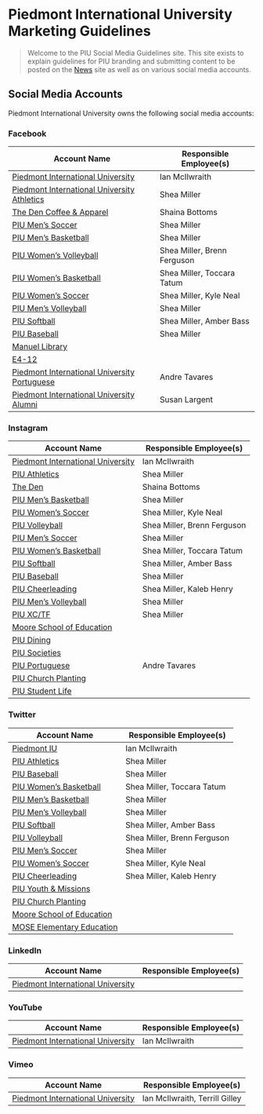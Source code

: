 # Piedmont International University Marketing Guidelines
> Welcome to the PIU Social Media Guidelines site. This site exists to explain guidelines for PIU branding and submitting content to be posted on the [News](https://news.piedmontu.edu) site as well as on various social media accounts.  

## Social Media Accounts
Piedmont International University owns the following social media accounts:

### Facebook
| Account Name | Responsible Employee(s) |
|------|------|
| [Piedmont International University](https://facebook.com/piedmontiu) | Ian McIlwraith |
| [Piedmont International University Athletics](https://www.facebook.com/PIUBruins/) | Shea Miller |
| [The Den Coffee & Apparel](https://www.facebook.com/thedenpiu/) | Shaina Bottoms |
| [PIU Men’s Soccer](https://www.facebook.com/piumsoc) | Shea Miller |
| [PIU Men’s Basketball](https://www.facebook.com/piumensbball/) | Shea Miller |
| [PIU Women’s Volleyball](https://www.facebook.com/PIUWVolleyball) | Shea Miller, Brenn Ferguson |
| [PIU Women’s Basketball](https://www.facebook.com/PIUWomensBasketball/) | Shea Miller, Toccara Tatum |
| [PIU Women’s Soccer](https://www.facebook.com/PIU-Womens-Soccer-280767972744311/) | Shea Miller, Kyle Neal |
| [PIU Men’s Volleyball](https://www.facebook.com/PIUMVB) | Shea Miller |
| [PIU Softball](https://www.facebook.com/PIUSoftball) | Shea Miller, Amber Bass |
| [PIU Baseball](https://www.facebook.com/PIUBaseball) | Shea Miller |
| [Manuel Library](https://www.facebook.com/GeorgeMManuelLibrary) |  |
| [E4-12](https://www.facebook.com/e4Today) |  |
| [Piedmont International University Portuguese](https://www.facebook.com/PIUPortuguese) | Andre Tavares |
| [Piedmont International University Alumni](https://www.facebook.com/PIUalumni) | Susan Largent |

### Instagram
| Account Name | Responsible Employee(s) |
|------|------|
| [Piedmont International University](https://www.instagram.com/piedmontiu/) | Ian McIlwraith |
| [PIU Athletics](https://www.instagram.com/piubruins/) | Shea Miller |
| [The Den](https://www.instagram.com/thedenpiu/) | Shaina Bottoms |
| [PIU Men’s Basketball](https://www.instagram.com/piumensbball/) | Shea Miller |
| [PIU Women’s Soccer](https://www.instagram.com/piuwsoccer/) | Shea Miller, Kyle Neal |
| [PIU Volleyball](https://www.instagram.com/piuvolleyball/) | Shea Miller, Brenn Ferguson |
| [PIU Men’s Soccer](https://www.instagram.com/piumsoc/) | Shea Miller |
| [PIU Women’s Basketball](https://www.instagram.com/piuladybruins/) | Shea Miller, Toccara Tatum |
| [PIU Softball](https://www.instagram.com/piusoftball/) | Shea Miller, Amber Bass |
| [PIU Baseball](https://www.instagram.com/piubaseball/) | Shea Miller |
| [PIU Cheerleading](https://www.instagram.com/piucheerleading/) | Shea Miller, Kaleb Henry |
| [PIU Men’s Volleyball](https://www.instagram.com/piumvball/) | Shea Miller |
| [PIU XC/TF](https://www.instagram.com/piu_xctf/) | Shea Miller |
| [Moore School of Education](https://www.instagram.com/piuschoolofed/) |  |
| [PIU Dining](https://www.instagram.com/piudining/) |  |
| [PIU Societies](https://www.instagram.com/piu_societies/) |  |
| [PIU Portuguese](https://www.instagram.com/piuport/) | Andre Tavares |
| [PIU Church Planting](https://www.instagram.com/piu_nacp/) |  |
| [PIU Student Life](https://www.instagram.com/thebruincave/) |  |

### Twitter
| Account Name | Responsible Employee(s) |
|------|------|
| [Piedmont IU](https://twitter.com/piedmontiu) | Ian McIlwraith |
| [PIU Athletics](https://twitter.com/piubruins) | Shea Miller |
| [PIU Baseball](https://twitter.com/piubaseball) | Shea Miller |
| [PIU Women’s Basketball](https://twitter.com/piuladybruins) | Shea Miller, Toccara Tatum |
| [PIU Men’s Basketball](https://twitter.com/piumensbball) | Shea Miller |
| [PIU Men’s Volleyball](https://twitter.com/piumvball) | Shea Miller |
| [PIU Softball](https://twitter.com/piusoftball) | Shea Miller, Amber Bass |
| [PIU Volleyball](https://twitter.com/piuvolleyball) | Shea Miller, Brenn Ferguson |
| [PIU Men’s Soccer](https://twitter.com/piumsoc) | Shea Miller |
| [PIU Women’s Soccer](https://twitter.com/piuwsoccer) | Shea Miller, Kyle Neal |
| [PIU Cheerleading](https://twitter.com/piucheerleading) | Shea Miller, Kaleb Henry |
| [PIU Youth & Missions](https://twitter.com/PIUschoolofmin) |  |
| [PIU Church Planting](https://twitter.com/piu_nacp) |  |
| [Moore School of Education](https://twitter.com/mooreschoolofed) |  |
| [MOSE Elementary Education](https://twitter.com/MSOE_Elementary) |  |

### LinkedIn
| Account Name | Responsible Employee(s) |
|------|------|
| [Piedmont International University](https://www.linkedin.com/school/piedmont-international-university/) |  |

### YouTube
| Account Name | Responsible Employee(s) |
|------|------|
| [Piedmont International University](https://www.youtube.com/user/pbcgrad2009) | Ian McIlwraith |

### Vimeo
| Account Name | Responsible Employee(s) |
|------|------|
| [Piedmont International University](https://vimeo.com/piedmontiu) | Ian McIlwraith, Terrill Gilley |